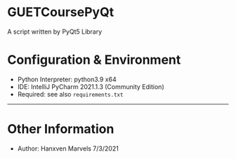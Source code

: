 # GUETCoursePyQt

A script written by PyQt5 Library

# Configuration & Environment

- Python Interpreter: python3.9 x64
- IDE: IntelliJ PyCharm 2021.1.3 (Community Edition)
- Required: see also `requirements.txt`

---

# Other Information

- Author: Hanxven Marvels 7/3/2021